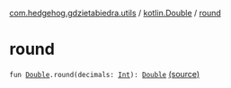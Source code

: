[com.hedgehog.gdzietabiedra.utils](../index.md) / [kotlin.Double](index.md) / [round](./round.md)

# round

`fun `[`Double`](https://kotlinlang.org/api/latest/jvm/stdlib/kotlin/-double/index.html)`.round(decimals: `[`Int`](https://kotlinlang.org/api/latest/jvm/stdlib/kotlin/-int/index.html)`): `[`Double`](https://kotlinlang.org/api/latest/jvm/stdlib/kotlin/-double/index.html) [(source)](https://github.com/asvid/GdzieTaBiedra/tree/master/app/src/main/java/com/hedgehog/gdzietabiedra/utils/ExtensionMethods.kt#L24)